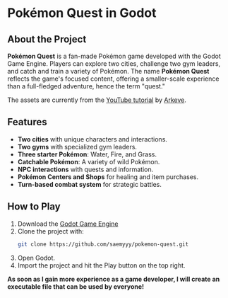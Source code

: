 # Pokémon Quest in Godot

## About the Project
**Pokémon Quest** is a fan-made Pokémon game developed with the Godot Game Engine. Players can explore two cities, challenge two gym leaders, and catch and train a variety of Pokémon. The name **Pokémon Quest** reflects the game's focused content, offering a smaller-scale experience than a full-fledged adventure, hence the term "quest."

The assets are currently from the [YouTube tutorial](https://www.youtube.com/watch?v=jSv5sGpnFso) by [Arkeve](https://www.youtube.com/@Arkeve).

## Features
- **Two cities** with unique characters and interactions.
- **Two gyms** with specialized gym leaders.
- **Three starter Pokémon**: Water, Fire, and Grass.
- **Catchable Pokémon**: A variety of wild Pokémon.
- **NPC interactions** with quests and information.
- **Pokémon Centers and Shops** for healing and item purchases.
- **Turn-based combat system** for strategic battles.

## How to Play
1. Download the [Godot Game Engine](https://godotengine.org/download/)
2. Clone the project with:
   ```bash
   git clone https://github.com/saemyyy/pokemon-quest.git
3. Open Godot.
4. Import the project and hit the Play button on the top right. 

**As soon as I gain more experience as a game developer, I will create an executable file that can be used by everyone!**
